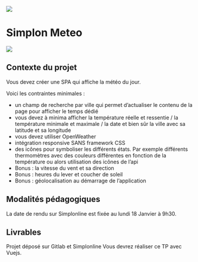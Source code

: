 ![](https://i.imgur.com/XFvRaaO.png)

# Simplon Meteo
![](https://i.imgur.com/AyDXHao.jpg)

## Contexte du projet

Vous devez créer une SPA qui affiche la météo du jour.

Voici les contraintes minimales :

* un champ de recherche par ville qui permet d’actualiser le contenu de la page pour afficher le temps dédié
* vous devez à minima afficher la température réelle et ressentie / la température minimale et maximale / la date et bien sûr la ville avec sa latitude et sa longitude
* vous devez utiliser OpenWeather
* intégration responsive SANS framework CSS
* des icônes pour symboliser les différents états. Par exemple différents thermomètres avec des couleurs différentes en fonction de la température ou alors utilisation des icônes de l’api
* Bonus : la vitesse du vent et sa direction
* Bonus : heures du lever et coucher de soleil
* Bonus : géolocalisation au démarrage de l’application

## Modalités pédagogiques
La date de rendu sur Simplonline est fixée au lundi 18 Janvier à 9h30.

## Livrables
Projet déposé sur Gitlab et Simplonline Vous devrez réaliser ce TP avec Vuejs.

